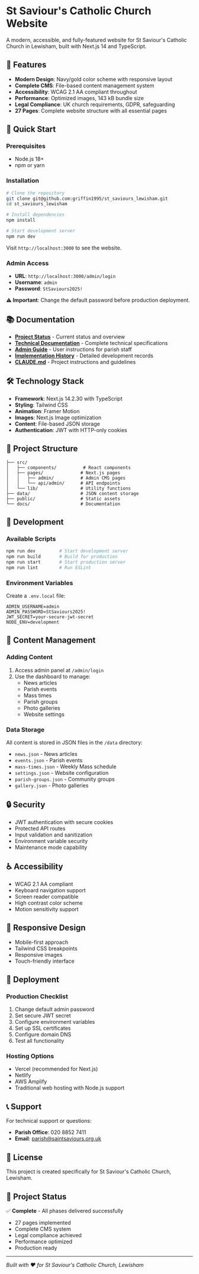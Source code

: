 # St Saviour's Catholic Church Website

A modern, accessible, and fully-featured website for St Saviour's Catholic Church in Lewisham, built with Next.js 14 and TypeScript.

## 🌟 Features

- **Modern Design**: Navy/gold color scheme with responsive layout
- **Complete CMS**: File-based content management system
- **Accessibility**: WCAG 2.1 AA compliant throughout
- **Performance**: Optimized images, 143 kB bundle size
- **Legal Compliance**: UK church requirements, GDPR, safeguarding
- **27 Pages**: Complete website structure with all essential pages

## 🚀 Quick Start

### Prerequisites
- Node.js 18+ 
- npm or yarn

### Installation
```bash
# Clone the repository
git clone git@github.com:griffin1995/st_saviours_lewisham.git
cd st_saviours_lewisham

# Install dependencies
npm install

# Start development server
npm run dev
```

Visit `http://localhost:3000` to see the website.

### Admin Access
- **URL**: `http://localhost:3000/admin/login`
- **Username**: `admin`
- **Password**: `StSaviours2025!`

**⚠️ Important**: Change the default password before production deployment.

## 📚 Documentation

- **[Project Status](PROJECT_STATUS.md)** - Current status and overview
- **[Technical Documentation](TECHNICAL_DOCUMENTATION.md)** - Complete technical specifications
- **[Admin Guide](ADMIN_GUIDE.md)** - User instructions for parish staff
- **[Implementation History](IMPLEMENTATION_HISTORY.md)** - Detailed development records
- **[CLAUDE.md](CLAUDE.md)** - Project instructions and guidelines

## 🛠 Technology Stack

- **Framework**: Next.js 14.2.30 with TypeScript
- **Styling**: Tailwind CSS
- **Animation**: Framer Motion
- **Images**: Next.js Image optimization
- **Content**: File-based JSON storage
- **Authentication**: JWT with HTTP-only cookies

## 📁 Project Structure

```
├── src/
│   ├── components/          # React components
│   ├── pages/              # Next.js pages
│   │   ├── admin/          # Admin CMS pages
│   │   └── api/admin/      # API endpoints
│   └── lib/                # Utility functions
├── data/                   # JSON content storage
├── public/                 # Static assets
└── docs/                   # Documentation
```

## 🔧 Development

### Available Scripts
```bash
npm run dev         # Start development server
npm run build       # Build for production
npm run start       # Start production server
npm run lint        # Run ESLint
```

### Environment Variables
Create a `.env.local` file:
```env
ADMIN_USERNAME=admin
ADMIN_PASSWORD=StSaviours2025!
JWT_SECRET=your-secure-jwt-secret
NODE_ENV=development
```

## 📝 Content Management

### Adding Content
1. Access admin panel at `/admin/login`
2. Use the dashboard to manage:
   - News articles
   - Parish events
   - Mass times
   - Parish groups
   - Photo galleries
   - Website settings

### Data Storage
All content is stored in JSON files in the `/data` directory:
- `news.json` - News articles
- `events.json` - Parish events
- `mass-times.json` - Weekly Mass schedule
- `settings.json` - Website configuration
- `parish-groups.json` - Community groups
- `gallery.json` - Photo galleries

## 🔒 Security

- JWT authentication with secure cookies
- Protected API routes
- Input validation and sanitization
- Environment variable security
- Maintenance mode capability

## ♿ Accessibility

- WCAG 2.1 AA compliant
- Keyboard navigation support
- Screen reader compatible
- High contrast color scheme
- Motion sensitivity support

## 📱 Responsive Design

- Mobile-first approach
- Tailwind CSS breakpoints
- Responsive images
- Touch-friendly interface

## 🚀 Deployment

### Production Checklist
1. Change default admin password
2. Set secure JWT secret
3. Configure environment variables
4. Set up SSL certificates
5. Configure domain DNS
6. Test all functionality

### Hosting Options
- Vercel (recommended for Next.js)
- Netlify
- AWS Amplify
- Traditional web hosting with Node.js support

## 📞 Support

For technical support or questions:
- **Parish Office**: 020 8852 7411
- **Email**: parish@saintsaviours.org.uk

## 📄 License

This project is created specifically for St Saviour's Catholic Church, Lewisham.

## 🎯 Project Status

✅ **Complete** - All phases delivered successfully
- 27 pages implemented
- Complete CMS system
- Legal compliance achieved
- Performance optimized
- Production ready

---

*Built with ❤️ for St Saviour's Catholic Church, Lewisham*